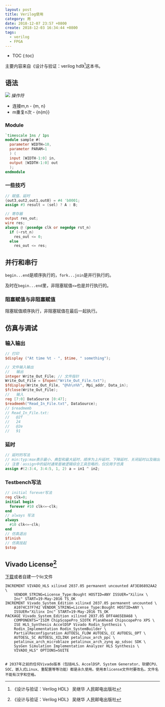 ```yaml
---
layout: post
title: Verilog使用
category: 用
date: 2018-12-07 23:57 +0800
create: 2018-12-03 16:34:44 +0800
tags:
  - verilog
  - FPGA
---
```


- TOC
{:toc}

主要内容来自《设计与验证：verilog hdl》[^1]这本书。

## 语法
![](https://i.loli.net/2018/12/04/5c06449eb60b0.jpg)
*操作符*

* 连接m,n - {m, n}
* m重复n次 - {n{m}}

### Module
```verilog
`timescale 1ns / 1ps
module sample #(
  parameter WIDTH=10,
  parameter PARAM=1
  ) (
  input [WIDTH-1:0] in,
  output [WIDTH-1:0] out
  );
endmodule
```

### 一些技巧
```verilog
// 赋值、延时
{out3,out2,out1,out0} = #4 'b0001;
assign #3 result = (sel) ? A : B;
```

```verilog
// 寄存器
output res_out;
wire res;
always @ (posedge clk or negedge rst_n)
  if (~rst_n)
    res_out <= 0;
  else
    res_out <= res;
```

## 并行和串行
`begin...end`是顺序执行的，`fork...join`是并行执行的。

及时在`begin...end`里，非阻塞赋值`<=`也是并行执行的。

### 阻塞赋值与非阻塞赋值
阻塞赋值顺序执行，非阻塞赋值在最后一起执行。

## 仿真与调试

### 输入输出
```verilog
// 打印
$display ("At time %t - ", $time, " something");

// 文件输入输出
//   输出
integer Write_Out_File; // 文件指针
Write_Out_File = $fopen("Write_Out_File.txt");
$fdisplay(Write_Out_File, "@%h\n%h", Mpi_addr, Data_in);
$fclose(Write_Out_File);
//   输入
reg [7:0] DataSource [0:47];
$readmemh("Read_In_File.txt", DataSource);
// $readmemb
// Read_In_File.txt:
//   @2f
//   24
//   @2e
//   91
```

### 延时
```verilog
// 延时的写法
// min:typ:max表示最小、典型和最大延时，顺序为上升延时、下降延时、关闭延时以及输出变成X的延时。未定义的延时取已定义的延时中的最小值
// 注意：assign中的延时通常是被逻辑综合工具忽略的，仅仅用于仿真
assign #(2:3:4, 3:4:5, 1, 2) a = in1 ^ in2;
```

### Testbench写法
```verilog
// initial forever写法
reg clk=0;
initial begin
  forever #10 clk<=~clk;
end
// always 写法
always
  #10 clk<=~clk;
end
// 仿真退出
$finish
// 仿真挂起
$stop
```

## Vivado License[^1]
[下载](https://github.com/Maskerk/License/tree/master/vivado_license)或者自建一个lic文件

```
INCREMENT VIVADO_HLS xilinxd 2037.05 permanent uncounted AF3E86892AA2 \
    VENDOR_STRING=License_Type:Bought HOSTID=ANY ISSUER="Xilinx \
    Inc" START=19-May-2016 TS_OK
INCREMENT Vivado_System_Edition xilinxd 2037.05 permanent uncounted \
    A1074C37F742 VENDOR_STRING=License_Type:Bought HOSTID=ANY \
    ISSUER="Xilinx Inc" START=19-May-2016 TS_OK
PACKAGE Vivado_System_Edition xilinxd 2037.05 DFF4A65E0A68 \
    COMPONENTS="ISIM ChipScopePro_SIOTK PlanAhead ChipscopePro XPS \
    ISE HLS_Synthesis AccelDSP Vivado Rodin_Synthesis \
    Rodin_Implementation Rodin_SystemBuilder \
    PartialReconfiguration AUTOESL_FLOW AUTOESL_CC AUTOESL_OPT \
    AUTOESL_SC AUTOESL_XILINX petalinux_arch_ppc \
    petalinux_arch_microblaze petalinux_arch_zynq ap_sdsoc SDK \
    SysGen Simulation Implementation Analyzer HLS Synthesis \
    VIVADO_HLS" OPTIONS=SUITE


# 2037年之前的任何Vivado版本（包括HLS、AccelDSP、System Generator、软硬CPU、SOC、嵌入式Linux、重配置等等功能）都是永久使用。使用本license文件时要改名，文件名不能有汉字和空格。
```


[^1]: 《设计与验证：Verilog HDL》 吴继华 人民邮电出版社
[^2]: [来源](https://www.cnblogs.com/maskerk/p/7350182.html)
